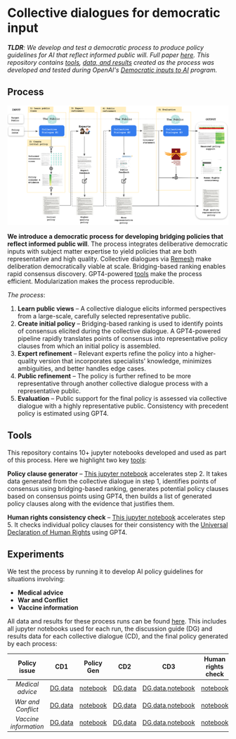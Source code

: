# Collective dialogues for democratic input

***TLDR**: We develop and test a democratic process to produce policy guidelines for AI that reflect informed public will. Full paper [here](https://www.overleaf.com/read/ntjgywkstxzw). This repository contains [tools](https://github.com/openai/democratic-inputs/tree/main/projects/collective_dialogues_for_democratic_input/tools), [data, and results](https://github.com/openai/democratic-inputs/tree/main/projects/collective_dialogues_for_democratic_input/experiments) created as the process was developed and tested during OpenAI's [Democratic inputs to AI](https://openai.com/blog/democratic-inputs-to-ai) program.*  

## Process 

![](img/process-diagram.png)

**We introduce a democratic process for developing bridging policies that reflect informed public will**. The process integrates deliberative democratic inputs with subject matter expertise to yield policies that are both representative and high quality. Collective dialogues via [Remesh](https://www.remesh.ai/politics-government) make deliberation democratically viable at scale. Bridging-based ranking enables rapid consensus discovery. GPT4-powered [tools](https://github.com/openai/democratic-inputs/tree/main/projects/collective_dialogues_for_democratic_input/tools) make the process efficient. Modularization makes the process reproducible.

*The process*:

1. **Learn public views** – A collective dialogue elicits informed perspectives from a large-scale, carefully selected representative public.
2. **Create initial policy** – Bridging-based ranking is used to identify points of consensus elicited during the collective dialogue. A GPT4-powered pipeline rapidly translates points of consensus into representative policy clauses from which an initial policy is assembled. 
3. **Expert refinement** – Relevant experts refine the policy into a higher-quality version that incorporates specialists' knowledge, minimizes ambiguities, and better handles edge cases.
4. **Public refinement** – The policy is further refined to be more representative through another collective dialogue process with a representative public.
5. **Evaluation** – Public support for the final policy is assessed via collective dialogue with a highly representative public. Consistency with precedent policy is estimated using GPT4.

## Tools

This repository contains 10+ jupyter notebooks developed and used as part of this process. Here we highlight two key [tools](https://github.com/openai/democratic-inputs/tree/main/projects/collective_dialogues_for_democratic_input/tools):

**Policy clause generator** – [This jupyter notebook](https://github.com/openai/democratic-inputs/blob/main/projects/collective_dialogues_for_democratic_input/tools/policy%20generation/policy_gen.ipynb) accelerates step 2. It takes data generated from the collective dialogue in step 1, identifies points of consensus using bridging-based ranking, generates potential policy clauses based on consensus points using GPT4, then builds a list of generated policy clauses along with the evidence that justifies them. 

**Human rights consistency check** – [This jupyter notebook](https://github.com/openai/democratic-inputs/blob/main/projects/collective_dialogues_for_democratic_input/tools/human%20rights%20consitency%20check/check_against_universal_human_rights.ipynb) accelerates step 5. It checks individual policy clauses for their consistency with the [Universal Declaration of Human Rights](https://www.un.org/sites/un2.un.org/files/2021/03/udhr.pdf) using GPT4. 

## Experiments

We test the process by running it to develop AI policy guidelines for situations involving:
* **Medical advice**
* **War and Conflict**
* **Vaccine information**

All data and results for these process runs can be found [here](https://github.com/openai/democratic-inputs/tree/main/projects/collective_dialogues_for_democratic_input/experiments). This includes all jupyter notebooks used for each run, the discussion guide (DG) and results data for each collective dialogue (CD), and the final policy generated by each process:


| Policy issue | CD1 | Policy Gen | CD2 | CD3 | Human rights check | Final policy|
| :-------------:|:-----:|:------------:|:-----:|:-----:|:--------------------:|:-------------:|
|*Medical advice*|[DG](https://github.com/openai/democratic-inputs/blob/main/projects/collective_dialogues_for_democratic_input/experiments/medical%20advice/CD1%20-%20med/CD1_med_DG.csv),[data](https://github.com/openai/democratic-inputs/blob/main/projects/collective_dialogues_for_democratic_input/experiments/medical%20advice/CD1%20-%20med/CD1_med_N200.csv) |[notebook](https://github.com/openai/democratic-inputs/blob/main/projects/collective_dialogues_for_democratic_input/experiments/medical%20advice/CD1%20-%20med/openended_democratic_inputs_to_policy_CD1_med_N200.ipynb)| [DG](https://github.com/openai/democratic-inputs/blob/main/projects/collective_dialogues_for_democratic_input/experiments/medical%20advice/CD2%20-%20med/CD2_med_DG.csv),[data](https://github.com/openai/democratic-inputs/blob/main/projects/collective_dialogues_for_democratic_input/experiments/medical%20advice/CD2%20-%20med/CD2_med.csv)| [DG](https://github.com/openai/democratic-inputs/blob/main/projects/collective_dialogues_for_democratic_input/experiments/medical%20advice/CD3%20-%20med/policy_eval_med_DG.csv),[data](https://github.com/openai/democratic-inputs/blob/main/projects/collective_dialogues_for_democratic_input/experiments/medical%20advice/CD3%20-%20med/policy_eval_med.csv),[notebook](https://github.com/openai/democratic-inputs/blob/main/projects/collective_dialogues_for_democratic_input/experiments/medical%20advice/CD3%20-%20med/policy_eval_med.ipynb)|[notebook](https://github.com/openai/democratic-inputs/blob/main/projects/collective_dialogues_for_democratic_input/experiments/medical%20advice/CD3%20-%20med/medpolicyv0_5_check_against_universal_human_rights.ipynb) | [policy](https://github.com/openai/democratic-inputs/blob/main/projects/collective_dialogues_for_democratic_input/experiments/medical%20advice/final_policy_med.md)|
|*War and Conflict*|[DG](https://github.com/openai/democratic-inputs/blob/main/projects/collective_dialogues_for_democratic_input/experiments/conflict%20and%20war/CD1%20-%20conflict/CD1_conflict_DG.csv),[data](https://github.com/openai/democratic-inputs/blob/main/projects/collective_dialogues_for_democratic_input/experiments/conflict%20and%20war/CD1%20-%20conflict/CD1_conflict.csv) |[notebook](https://github.com/openai/democratic-inputs/blob/main/projects/collective_dialogues_for_democratic_input/experiments/conflict%20and%20war/CD1%20-%20conflict/openended_democratic_inputs_to_policy_CD1_conflict_N300.ipynb) |[DG](https://github.com/openai/democratic-inputs/blob/main/projects/collective_dialogues_for_democratic_input/experiments/conflict%20and%20war/CD2%20-%20conflict/CD2_conflict_DG.csv),[data](https://github.com/openai/democratic-inputs/blob/main/projects/collective_dialogues_for_democratic_input/experiments/conflict%20and%20war/CD2%20-%20conflict/CD2_conflict.csv) |[DG](https://github.com/openai/democratic-inputs/blob/main/projects/collective_dialogues_for_democratic_input/experiments/conflict%20and%20war/CD3%20-%20conflict/CD3_conflict_DG.csv),[data](https://github.com/openai/democratic-inputs/blob/main/projects/collective_dialogues_for_democratic_input/experiments/conflict%20and%20war/CD3%20-%20conflict/CD3_conflict.csv),[notebook](https://github.com/openai/democratic-inputs/blob/main/projects/collective_dialogues_for_democratic_input/experiments/conflict%20and%20war/CD3%20-%20conflict/policy_eval_conflict.ipynb) | [notebook](https://github.com/openai/democratic-inputs/blob/main/projects/collective_dialogues_for_democratic_input/experiments/conflict%20and%20war/CD3%20-%20conflict/conflictpolicyv0_4_check_against_universal_human_rights.ipynb)|[policy](https://github.com/openai/democratic-inputs/blob/main/projects/collective_dialogues_for_democratic_input/experiments/conflict%20and%20war/final_policy_conflict.md)|
|*Vaccine information*|[DG](https://github.com/openai/democratic-inputs/blob/main/projects/collective_dialogues_for_democratic_input/experiments/vaccine%20info/CD1%20-%20vax/CD1_vax_DG.csv),[data](https://github.com/openai/democratic-inputs/blob/main/projects/collective_dialogues_for_democratic_input/experiments/vaccine%20info/CD1%20-%20vax/CD1_vax.csv) |[notebook](https://github.com/openai/democratic-inputs/blob/main/projects/collective_dialogues_for_democratic_input/experiments/vaccine%20info/CD1%20-%20vax/openended_democratic_inputs_to_policy_CD1_vax_N300.ipynb) |[DG](https://github.com/openai/democratic-inputs/blob/main/projects/collective_dialogues_for_democratic_input/experiments/vaccine%20info/CD2%20-%20vax/CD2_vax_DG.csv),[data](https://github.com/openai/democratic-inputs/blob/main/projects/collective_dialogues_for_democratic_input/experiments/vaccine%20info/CD2%20-%20vax/CD2_vax.csv) |[DG](https://github.com/openai/democratic-inputs/blob/main/projects/collective_dialogues_for_democratic_input/experiments/vaccine%20info/CD3%20-%20vax/CD3_vax_DG.csv),[data](https://github.com/openai/democratic-inputs/blob/main/projects/collective_dialogues_for_democratic_input/experiments/vaccine%20info/CD3%20-%20vax/CD3_vax.csv),[notebook](https://github.com/openai/democratic-inputs/blob/main/projects/collective_dialogues_for_democratic_input/experiments/vaccine%20info/CD3%20-%20vax/policy_eval_vax.ipynb) |[notebook](https://github.com/openai/democratic-inputs/blob/main/projects/collective_dialogues_for_democratic_input/experiments/vaccine%20info/CD3%20-%20vax/vaxpolicyv0_4_check_against_universal_human_rights.ipynb) | [policy](https://github.com/openai/democratic-inputs/blob/main/projects/collective_dialogues_for_democratic_input/experiments/vaccine%20info/final_policy_vax.md)|







